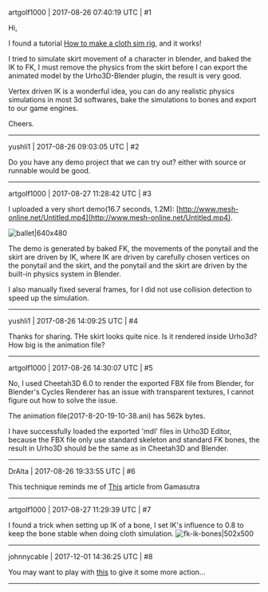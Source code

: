 artgolf1000 | 2017-08-26 07:40:19 UTC | #1

Hi,

I found a tutorial [How to make a cloth sim rig](https://blender.stackexchange.com/questions/41235/rig-that-reacts-to-gravity), and it works!

I tried to simulate skirt movement of a character in blender, and baked the IK to FK, I must remove the physics from the skirt before I can export the animated model by the Urho3D-Blender plugin, the result is very good.

Vertex driven IK is a wonderful idea, you can do any realistic physics simulations in most 3d softwares, bake the simulations to bones and export to our game engines.

Cheers.

-------------------------

yushli1 | 2017-08-26 09:03:05 UTC | #2

Do you have any demo project that we can try out? either with source or  runnable would be good.

-------------------------

artgolf1000 | 2017-08-27 11:28:42 UTC | #3

I uploaded a very short demo(16.7 seconds, 1.2M): [http://www.mesh-online.net/Untitled.mp4](http://www.mesh-online.net/Untitled.mp4).

![ballet|640x480](upload://jhBZjedZZWBWnTqDLYjLOPBF5ck.png)

The demo is generated by baked FK, the movements of the ponytail and the skirt are driven by IK, where IK are driven by carefully chosen vertices on the ponytail and the skirt, and the ponytail and the skirt are driven by the built-in physics system in Blender.

I also manually fixed several frames, for I did not use collision detection to speed up the simulation.

-------------------------

yushli1 | 2017-08-26 14:09:25 UTC | #4

Thanks for sharing. THe skirt looks quite nice. Is it rendered inside Urho3d? How big is the animation file?

-------------------------

artgolf1000 | 2017-08-26 14:30:07 UTC | #5

No, I used Cheetah3D 6.0 to render the exported FBX file from Blender, for Blender's Cycles Renderer has an issue with transparent textures, I cannot figure out how to solve the issue.

The animation file(2017-8-20-19-10-38.ani) has 562k bytes.

I have successfully loaded the exported 'mdl' files in Urho3D Editor, because the FBX file only use standard skeleton and standard FK bones, the result in Urho3D should be the same as in Cheetah3D and Blender.

-------------------------

DrAlta | 2017-08-26 19:33:55 UTC | #6

This technique reminds me of [This](http://www.gamasutra.com/view/feature/132771/the_secrets_of_cloth_simulation_in_.php) article from Gamasutra

-------------------------

artgolf1000 | 2017-08-27 11:29:39 UTC | #7

I found a trick when setting up IK of a bone, I set IK's influence to 0.8 to keep the bone stable when doing cloth simulation.
![fk-ik-bones|502x500](upload://mbDBBRDVlqutKu8DMZBnWhUM1qX.png)

-------------------------

johnnycable | 2017-12-01 14:36:25 UTC | #8

You may want to play with [this](http://cheece.github.io/JiggleArmature/) to give it some more action...

-------------------------

